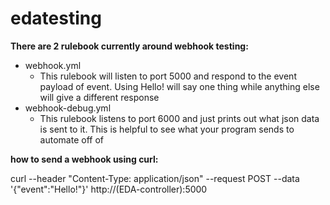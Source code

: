 # edatesting

**There are 2 rulebook currently around webhook testing:**
- webhook.yml
    - This rulebook will listen to port 5000 and respond to the event payload of event. Using Hello! will say one thing while anything else will give a different response
- webhook-debug.yml
    - This rulebook listens to port 6000 and just prints out what json data is sent to it. This is helpful to see what your program sends to automate off of


**how to send a webhook using curl:**

curl --header "Content-Type: application/json" --request POST --data '{"event":"Hello!"}' http://(EDA-controller):5000

